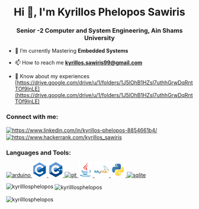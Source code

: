 <h1 align="center">Hi 👋, I'm Kyrillos Phelopos Sawiris</h1>
<h3 align="center">Senior -2 Computer and System Engineering, Ain Shams University</h3>


- 🌱 I’m currently Mastering **Embedded Systems**

- 📫 How to reach me **kyrillos.sawiris99@gmail.com**

- 📄 Know about my experiences [https://drive.google.com/drive/u/1/folders/1J5lOhB1HZsl7uthhGrwDqRntTOf9InLE](https://drive.google.com/drive/u/1/folders/1J5lOhB1HZsl7uthhGrwDqRntTOf9InLE)

<h3 align="left">Connect with me:</h3>
<p align="left">
<a href="https://linkedin.com/in/https://www.linkedin.com/in/kyrillos-phelopos-8854661b4/" target="blank"><img align="center" src="https://raw.githubusercontent.com/rahuldkjain/github-profile-readme-generator/master/src/images/icons/Social/linked-in-alt.svg" alt="https://www.linkedin.com/in/kyrillos-phelopos-8854661b4/" height="30" width="40" /></a>
<a href="https://www.hackerrank.com/https://www.hackerrank.com/kyrillos_sawiris" target="blank"><img align="center" src="https://raw.githubusercontent.com/rahuldkjain/github-profile-readme-generator/master/src/images/icons/Social/hackerrank.svg" alt="https://www.hackerrank.com/kyrillos_sawiris" height="30" width="40" /></a>
</p>

<h3 align="left">Languages and Tools:</h3>
<p align="left"> <a href="https://www.arduino.cc/" target="_blank" rel="noreferrer"> <img src="https://cdn.worldvectorlogo.com/logos/arduino-1.svg" alt="arduino" width="40" height="40"/> </a> <a href="https://www.cprogramming.com/" target="_blank" rel="noreferrer"> <img src="https://raw.githubusercontent.com/devicons/devicon/master/icons/c/c-original.svg" alt="c" width="40" height="40"/> </a> <a href="https://www.w3schools.com/cpp/" target="_blank" rel="noreferrer"> <img src="https://raw.githubusercontent.com/devicons/devicon/master/icons/cplusplus/cplusplus-original.svg" alt="cplusplus" width="40" height="40"/> </a> <a href="https://git-scm.com/" target="_blank" rel="noreferrer"> <img src="https://www.vectorlogo.zone/logos/git-scm/git-scm-icon.svg" alt="git" width="40" height="40"/> </a> <a href="https://www.java.com" target="_blank" rel="noreferrer"> <img src="https://raw.githubusercontent.com/devicons/devicon/master/icons/java/java-original.svg" alt="java" width="40" height="40"/> </a> <a href="https://www.mysql.com/" target="_blank" rel="noreferrer"> <img src="https://raw.githubusercontent.com/devicons/devicon/master/icons/mysql/mysql-original-wordmark.svg" alt="mysql" width="40" height="40"/> </a> <a href="https://www.python.org" target="_blank" rel="noreferrer"> <img src="https://raw.githubusercontent.com/devicons/devicon/master/icons/python/python-original.svg" alt="python" width="40" height="40"/> </a> <a href="https://www.sqlite.org/" target="_blank" rel="noreferrer"> <img src="https://www.vectorlogo.zone/logos/sqlite/sqlite-icon.svg" alt="sqlite" width="40" height="40"/> </a> </p>

<p><img align="left" src="https://github-readme-stats.vercel.app/api/top-langs?username=kyrilllosphelopos&show_icons=true&locale=en&layout=compact" alt="kyrilllosphelopos" /></p>

<p>&nbsp;<img align="center" src="https://github-readme-stats.vercel.app/api?username=kyrilllosphelopos&show_icons=true&locale=en" alt="kyrilllosphelopos" /></p>

<p><img align="center" src="https://github-readme-streak-stats.herokuapp.com/?user=kyrilllosphelopos&" alt="kyrilllosphelopos" /></p>
